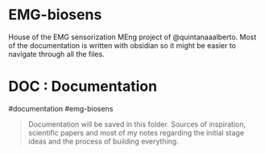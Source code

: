 # EMG-biosens

 House of the EMG sensorization MEng project of @quintanaaalberto. Most of the documentation is written with obsidian so it might be easier to navigate through all the files.


# DOC : Documentation

#documentation #emg-biosens 

> Documentation will be saved in this folder. Sources of inspiration, scientific papers and  most of my notes regarding the initial stage ideas and the process of building everything.

